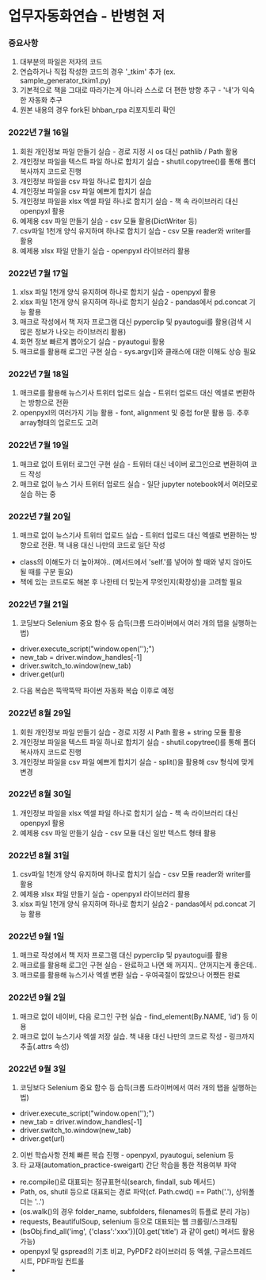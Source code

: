 # 업무자동화연습 - 반병현 저
### 중요사항
1. 대부분의 파일은 저자의 코드
2. 연습하거나 직접 작성한 코드의 경우 '_tkim' 추가 (ex. sample_generator_tkim1.py)
3. 기본적으로 책을 그대로 따라가는게 아니라 스스로 더 편한 방향 추구 - '내'가 익숙한 자동화 추구
4. 원본 내용의 경우 fork된 bhban_rpa 리포지토리 확인

### 2022년 7월 16일
1. 회원 개인정보 파일 만들기 실습 - 경로 지정 시 os 대신 pathlib / Path 활용
2. 개인정보 파일을 텍스트 파일 하나로 합치기 실습 - shutil.copytree()를 통해 폴더 복사까지 코드로 진행
3. 개인정보 파일을 csv 파일 하나로 합치기 실습
4. 개인정보 파일을 csv 파일 예쁘게 합치기 실습
5. 개인정보 파일을 xlsx 엑셀 파일 하나로 합치기 실습 - 책 속 라이브러리 대신 openpyxl 활용
6. 예제용 csv 파일 만들기 실습 - csv 모듈 활용(DictWriter 등)
7. csv파일 1천개 양식 유지하며 하나로 합치기 실습 - csv 모듈 reader와 writer를 활용
8. 예제용 xlsx 파일 만들기 실습 - openpyxl 라이브러리 활용

### 2022년 7월 17일
1. xlsx 파일 1천개 양식 유지하며 하나로 합치기 실습 - openpyxl 활용
2. xlsx 파일 1천개 양식 유지하며 하나로 합치기 실습2 - pandas에서 pd.concat 기능 활용
3. 매크로 작성에서 책 저자 프로그램 대신 pyperclip 및 pyautogui를 활용(검색 시 많은 정보가 나오는 라이브러리 활용)
4. 화면 정보 빠르게 뽑아오기 실습 - pyautogui 활용
5. 매크로를 활용해 로그인 구현 실습 - sys.argv[]와 클래스에 대한 이해도 상승 필요

### 2022년 7월 18일
1. 매크로를 활용해 뉴스기사 트위터 업로드 실습 - 트위터 업로드 대신 엑셀로 변환하는 방향으로 전환
2. openpyxl의 여러가지 기능 활용 - font, alignment 및 중첩 for문 활용 등. 추후 array형태의 업로드도 고려

### 2022년 7월 19일
1. 매크로 없이 트위터 로그인 구현 실습 - 트위터 대신 네이버 로그인으로 변환하여 코드 작성
2. 매크로 없이 뉴스 기사 트위터 업로드 실습 - 일단 jupyter notebook에서 여러모로 실습 하는 중

### 2022년 7월 20일
1. 매크로 없이 뉴스기사 트위터 업로드 실습 - 트위터 업로드 대신 엑셀로 변환하는 방향으로 전환. 책 내용 대신 나만의 코드로 일단 작성
  - class의 이해도가 더 높아져야.. (메서드에서 'self.'를 넣어야 할 때와 넣지 않아도 될 때를 구분 필요)
  - 책에 있는 코드로도 해본 후 나한테 더 맞는게 무엇인지(확장성)을 고려할 필요

### 2022년 7월 21일
1. 코딩보다 Selenium 중요 함수 등 습득(크롬 드라이버에서 여러 개의 탭을 실행하는 법)
  - driver.execute_script("window.open('');")
  - new_tab = driver.window_handles[-1]
  - driver.switch_to.window(new_tab)
  - driver.get(url)
2. 다음 복습은 뚝딱뚝딱 파이썬 자동화 복습 이후로 예정

### 2022년 8월 29일
1. 회원 개인정보 파일 만들기 실습 - 경로 지정 시 Path 활용 + string 모듈 활용
2. 개인정보 파일을 텍스트 파일 하나로 합치기 실습 - shutil.copytree()를 통해 폴더 복사까지 코드로 진행
3. 개인정보 파일을 csv 파일 예쁘게 합치기 실습 - split()을 활용해 csv 형식에 맞게 변경

### 2022년 8월 30일
1. 개인정보 파일을 xlsx 엑셀 파일 하나로 합치기 실습 - 책 속 라이브러리 대신 openpyxl 활용
2. 예제용 csv 파일 만들기 실습 - csv 모듈 대신 일반 텍스트 형태 활용

### 2022년 8월 31일
1. csv파일 1천개 양식 유지하며 하나로 합치기 실습 - csv 모듈 reader와 writer를 활용
2. 예제용 xlsx 파일 만들기 실습 - openpyxl 라이브러리 활용
3. xlsx 파일 1천개 양식 유지하며 하나로 합치기 실습2 - pandas에서 pd.concat 기능 활용

### 2022년 9월 1일
1. 매크로 작성에서 책 저자 프로그램 대신 pyperclip 및 pyautogui를 활용
2. 매크로를 활용해 로그인 구현 실습 - 완료하고 나면 왜 꺼지지.. 안꺼지는게 좋은데..
3. 매크로를 활용해 뉴스기사 엑셀 변환 실습 - 우여곡절이 많았으나 어쨌든 완료

### 2022년 9월 2일
1. 매크로 없이 네이버, 다음 로그인 구현 실습 - find_element(By.NAME, 'id') 등 이용
2. 매크로 없이 뉴스기사 엑셀 저장 실습. 책 내용 대신 나만의 코드로 작성 - 링크까지 추출(.attrs 속성)

### 2022년 9월 3일
1. 코딩보다 Selenium 중요 함수 등 습득(크롬 드라이버에서 여러 개의 탭을 실행하는 법)
  - driver.execute_script("window.open('');")
  - new_tab = driver.window_handles[-1]
  - driver.switch_to.window(new_tab)
  - driver.get(url)
2. 이번 학습사항 전체 빠른 복습 진행 - openpyxl, pyautogui, selenium 등
3. 타 교재(automation_practice-sweigart) 간단 학습을 통한 적용여부 파악
  - re.compile()로 대표되는 정규표현식(search, findall, sub 메서드)
  - Path, os, shutil 등으로 대표되는 경로 파악(cf. Path.cwd() == Path('.'), 상위폴더는 '..')
  - (os.walk()의 경우 folder_name, subfolders, filenames의 튜플로 분리 가능)
  - requests, BeautifulSoup, selenium 등으로 대표되는 웹 크롤링/스크래핑
  - (bsObj.find_all('img', {'class':'xxx'})[0].get('title') 과 같이 get() 메서드 활용 가능)
  - openpyxl 및 gspread의 기초 비교, PyPDF2 라이브러리 등 엑셀, 구글스프레드시트, PDF파일 컨트롤
  - 
